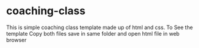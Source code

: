 # coaching-class
This is simple coaching class template made up of html and css.
To See the template Copy both files save in same folder and open html file in web browser 
